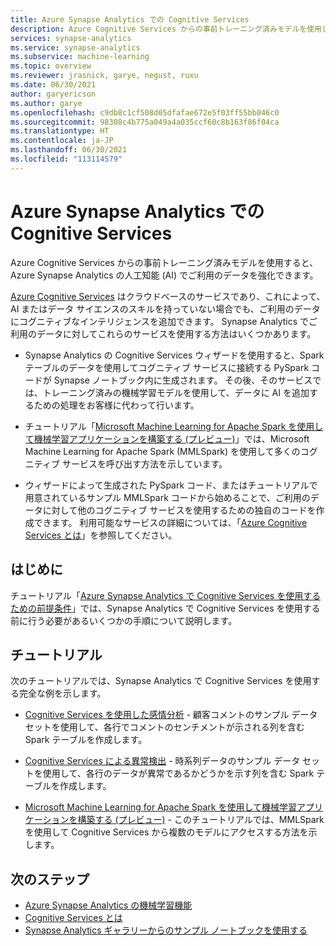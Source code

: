 ```yaml
---
title: Azure Synapse Analytics での Cognitive Services
description: Azure Cognitive Services からの事前トレーニング済みモデルを使用して、Azure Synapse Analytics の人工知能 (AI) でご利用のデータを強化します。
services: synapse-analytics
ms.service: synapse-analytics
ms.subservice: machine-learning
ms.topic: overview
ms.reviewer: jrasnick, garye, negust, ruxu
ms.date: 06/30/2021
author: garyericson
ms.author: garye
ms.openlocfilehash: c9db8c1cf508d05dfafae672e5f03ff55bb046c0
ms.sourcegitcommit: 98308c4b775a049a4a035ccf60c8b163f86f04ca
ms.translationtype: HT
ms.contentlocale: ja-JP
ms.lasthandoff: 06/30/2021
ms.locfileid: "113114579"
---
```

# <a name="cognitive-services-in-azure-synapse-analytics"></a>Azure Synapse Analytics での Cognitive Services

Azure Cognitive Services からの事前トレーニング済みモデルを使用すると、Azure Synapse Analytics の人工知能 (AI) でご利用のデータを強化できます。

[Azure Cognitive Services](/azure/cognitive-services/what-are-cognitive-services) はクラウドベースのサービスであり、これによって、AI またはデータ サイエンスのスキルを持っていない場合でも、ご利用のデータにコグニティブなインテリジェンスを追加できます。 Synapse Analytics でご利用のデータに対してこれらのサービスを使用する方法はいくつかあります。

- Synapse Analytics の Cognitive Services ウィザードを使用すると、Spark テーブルのデータを使用してコグニティブ サービスに接続する PySpark コードが Synapse ノートブック内に生成されます。 その後、そのサービスでは、トレーニング済みの機械学習モデルを使用して、データに AI を追加するための処理をお客様に代わって行います。

- チュートリアル「[Microsoft Machine Learning for Apache Spark を使用して機械学習アプリケーションを構築する (プレビュー)](tutorial-build-applications-use-mmlspark.md)」では、Microsoft Machine Learning for Apache Spark (MMLSpark) を使用して多くのコグニティブ サービスを呼び出す方法を示しています。

- ウィザードによって生成された PySpark コード、またはチュートリアルで用意されているサンプル MMLSpark コードから始めることで、ご利用のデータに対して他のコグニティブ サービスを使用するための独自のコードを作成できます。 利用可能なサービスの詳細については、「[Azure Cognitive Services とは](/azure/cognitive-services/what-are-cognitive-services)」を参照してください。

## <a name="get-started"></a>はじめに

チュートリアル「[Azure Synapse Analytics で Cognitive Services を使用するための前提条件](tutorial-configure-cognitive-services-synapse.md)」では、Synapse Analytics で Cognitive Services を使用する前に行う必要があるいくつかの手順について説明します。

## <a name="tutorials"></a>チュートリアル

次のチュートリアルでは、Synapse Analytics で Cognitive Services を使用する完全な例を示します。

- [Cognitive Services を使用した感情分析](tutorial-cognitive-services-sentiment.md) - 顧客コメントのサンプル データ セットを使用して、各行でコメントのセンチメントが示される列を含む Spark テーブルを作成します。

- [Cognitive Services による異常検出](tutorial-cognitive-services-anomaly.md) - 時系列データのサンプル データ セットを使用して、各行のデータが異常であるかどうかを示す列を含む Spark テーブルを作成します。

- [Microsoft Machine Learning for Apache Spark を使用して機械学習アプリケーションを構築する (プレビュー)](tutorial-build-applications-use-mmlspark.md) - このチュートリアルでは、MMLSpark を使用して Cognitive Services から複数のモデルにアクセスする方法を示します。

## <a name="next-steps"></a>次のステップ

- [Azure Synapse Analytics の機械学習機能](what-is-machine-learning.md)
- [Cognitive Services とは](/azure/cognitive-services/what-are-cognitive-services)
- [Synapse Analytics ギャラリーからのサンプル ノートブックを使用する](quickstart-gallery-sample-notebook.md)